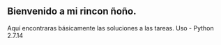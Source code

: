 ## Bienvenido a mi rincon ñoño. 

Aquí encontraras básicamente las soluciones a las tareas.
Uso - Python 2.7.14

